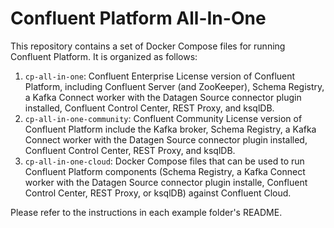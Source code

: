 # Confluent Platform All-In-One

This repository contains a set of Docker Compose files for running Confluent Platform. It is organized as follows:

1. `cp-all-in-one`: Confluent Enterprise License version of Confluent Platform, including Confluent Server (and ZooKeeper),
Schema Registry, a Kafka Connect worker with the Datagen Source connector plugin installed, Confluent Control Center,
REST Proxy, and ksqlDB.
2. `cp-all-in-one-community`: Confluent Community License version of Confluent Platform include the Kafka broker,
Schema Registry, a Kafka Connect worker with the Datagen Source connector plugin installed, Confluent Control Center,
REST Proxy, and ksqlDB.
3. `cp-all-in-one-cloud`: Docker Compose files that can be used to run Confluent Platform components (Schema Registry, a Kafka Connect worker with the Datagen Source connector plugin installe, Confluent Control Center,
REST Proxy, or ksqlDB) against Confluent Cloud.

Please refer to the instructions in each example folder's README.
